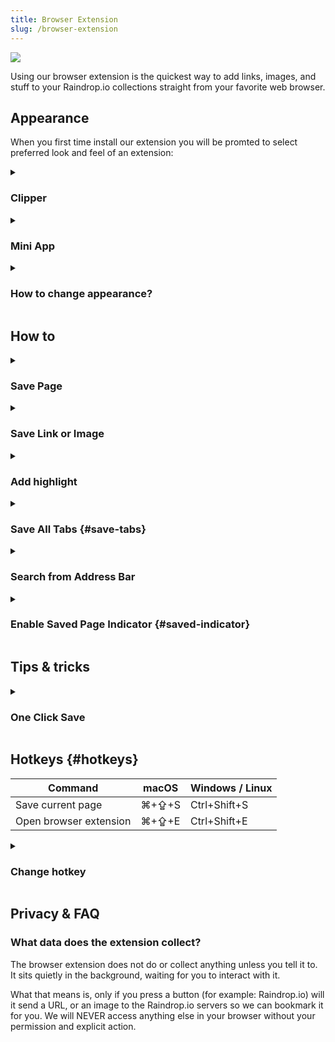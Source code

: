 ```yaml
---
title: Browser Extension
slug: /browser-extension
---
```


![](intro.jpg)

Using our browser extension is the quickest way to add links, images, and stuff to your Raindrop.io collections straight from your favorite web browser.

## Appearance
When you first time install our extension you will be promted to select preferred look and feel of an extension:

<!------------------------------>
<details><summary>

### Clipper

</summary>

Clipper is the most simple and fastest way to save new bookmarks.

![](clipper.jpg)

</details>

<!------------------------------>
<details><summary>

### Mini App

</summary>

Mini App gives you the same experience as our web site but in compact size. You can browse, search, organize and add new bookmarks.

![](mini_app.jpg)

</details>

<!------------------------------>
<details><summary>

### How to change appearance?

</summary>

Here how to change appearance in settings:
1. Click on a Raindrop.io extension button
2. Click on your profile avatar
3. Click `Settings`
4. Select preferred `Appearance`

</details>


## How to

<!------------------------------>
<details><summary>

### Save Page

</summary>

1. Browse to a website or video you would like to save to Raindrop.io 
2. Click the Raindrop.io extension button or press `⌘+⇪+S` (on a Mac), `Ctrl+Shift+S` (on a Windows)
3. Click the `Save` button to send the content to the `Unsorted` or chosen collection

</details>


<!------------------------------>
<details><summary>

### Save Link or Image

</summary>

1. Right-click on a link or image
2. Select `Save link` or `Save image`

</details>



<!------------------------------>
<details><summary>

### Add highlight

</summary>

[Learn more](../highlights/index.md#add-extension)

</details>


<!------------------------------>
<details><summary>

### Save All Tabs {#save-tabs}

</summary>

When you have many tabs open, saving them one at a time is a bit tedious. Instead you can save them at once.
<p><img src={require('./tabs.jpg').default} style={{maxHeight:496}} /></p>

**How to use?**
- If you have `Clipper` appearance just click `Tabs…` in bottom left corner of a window.
- If you have `Mini App` appearance just mouse over `Save` and select `Save tabs…`.

By default saved tabs will have a tag with a date. That way you can find them easly later.

</details>


<!------------------------------>
<details><summary>

### Search from Address Bar

</summary>

You can search your bookmarks right from browser address bar by typing special keyword before your query.

![](./omnibox.png)

Just type ``rd`` and then your search query. For example `rd design`.

:::tip
Feel free to use [advanced search operators](../search/index.md#operators) to find precisely
:::

:::caution
This feature is not available in Safari and Vivaldi browser
:::note

</details>


<!------------------------------>
<details><summary>

### Enable Saved Page Indicator {#saved-indicator}

</summary>

See if a page already saved: special [✔] indicator will be showed when you visit already saved page

<p style={{display: 'grid', gridGap: 8, gridAutoFlow: 'column'}}>
    <img src={require('./highlight.jpg').default} style={{maxHeight:100,display:'inline'}} />
    <img src={require('./highlight-safari.jpg').default} style={{maxHeight:100,display:'inline'}} />
</p>

1. Click on a Raindrop.io extension button
2. Click on your profile avatar
3. Click `Settings`
4. Enable `Highlight saved pages`

</details>


## Tips & tricks

<!------------------------------>
<details><summary>

### One Click Save

</summary>

Do you prefer to save new bookmarks as fast as possible and organize them later?
Follow few simple steps to enable one click save mode:

1. Click on a Raindrop.io extension button
2. Click on your profile avatar
3. Click `Settings`
4. Select `Clipper` in `Appearance` section
5. Enable `Save automatically` in `New bookmark` section

</details>


## Hotkeys {#hotkeys}
Command | macOS | Windows / Linux
------- | ------ | --------------
Save current page | ⌘+⇪+S | Ctrl+Shift+S
Open browser extension | ⌘+⇪+E | Ctrl+Shift+E

<details><summary>

### Change hotkey

</summary>

Here how to access and change all available hotkeys (keyboard shortcuts):

#### Chrome, Opera, Edge, Brave, Vivaldi
1. Paste `chrome://extensions/shortcuts` URL into browser address bar and press Enter
2. Find `Raindrop.io`

#### Firefox
1. Paste `about:addons` URL into browser address bar and press Enter
2. Click on a cog icon
3. Click `Manage Extension Shortcuts`
4. Find `Raindrop.io`

#### Safari
Not supported to change hotkeys
</details>

## Privacy & FAQ
### What data does the extension collect?
The browser extension does not do or collect anything unless you tell it to. It sits quietly in the background, waiting for you to interact with it.

What that means is, only if you press a button (for example: Raindrop.io) will it send a URL, or an image to the Raindrop.io servers so we can bookmark it for you. We will NEVER access anything else in your browser without your permission and explicit action.